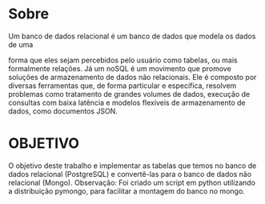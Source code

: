 # Sobre

Um banco de dados relacional é um banco de dados que modela os dados de uma

forma que eles sejam percebidos pelo usuário como tabelas, ou mais formalmente relações. Já
um noSQL é um movimento que promove soluções de armazenamento de dados não
relacionais. Ele é composto por diversas ferramentas que, de forma particular e específica,
resolvem problemas como tratamento de grandes volumes de dados, execução de consultas
com baixa latência e modelos flexíveis de armazenamento de dados, como documentos JSON.

# OBJETIVO

O objetivo deste trabalho e implementar as tabelas que temos no banco de dados
relacional (PostgreSQL) e convertê-las para o banco de dados não relacional (Mongo).
Observação: Foi criado um script em python utilizando a distribuição pymongo, para facilitar a
montagem do banco no mongo.